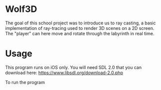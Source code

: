 # Wolf3D

The goal of this school project was to introduce us to ray casting, a basic implementation of ray-tracing used to render 3D scenes on a 2D screen. The "player" can here move  and rotate through the labyrinth in real time.

# Usage

This program runs on iOS only.
You will need SDL 2.0 that you can download here: https://www.libsdl.org/download-2.0.php

To run the program
